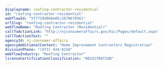 ```yaml
---
displayname: roofing-contractor-residential
id: "roofing-contractor-residential"
webflowId: "5f7729d968e05c2670679561"
urlSlug: "roofing-contractor-residential"
webflowName: "Roofing Contractor (Residential)"
callToActionLink: "http://njconsumeraffairs.gov/hic/Pages/default.aspx"
callToActionText: ""
agencyId: nj-consumer-affairs
agencyAdditionalContext: "Home Improvement Contractors Registration"
divisionPhone: "(973) 424-8150"
webflowIndustry: "Roofing Contractor"
licenseCertificationClassification: "REGISTRATION"
---
```

